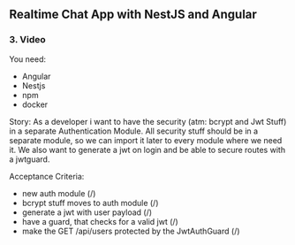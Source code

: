 ## Realtime Chat App with NestJS and Angular
### 3. Video

You need:
- Angular
- Nestjs
- npm
- docker

Story:
As a developer i want to have the security (atm: bcrypt and Jwt Stuff) in a separate Authentication Module.
All security stuff should be in a separate module, so we can import it later to every module where we need it.
We also want to generate a jwt on login and be able to secure routes with a jwtguard.

Acceptance Criteria:
- new auth module (/)
- bcrypt stuff moves to auth module (/)
- generate a jwt with user payload (/)
- have a guard, that checks for a valid jwt (/)
- make the GET /api/users protected by the JwtAuthGuard (/)